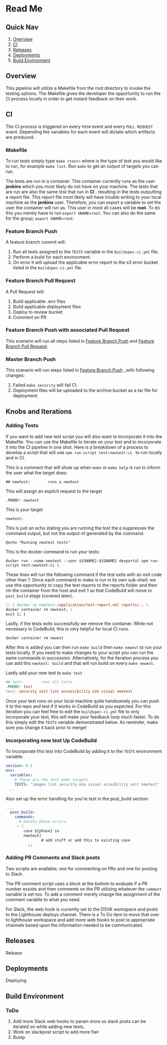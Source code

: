 # Read Me

## Quick Nav

1. [Overview](#overview)
2. [CI](#ci)
3. [Releases](#release)
4. [Deployments]([#deployments)
5. [Build Environment](#build-environment)

## Overview

This pipeline will utilize a Makefile from the root directory to invoke the testing options. The Makefile gives the developer the opportunity to run the CI process locally in order to get instant feedback on their work. 

## CI 

The CI process is triggered on every `PUSH` event and every `PULL REQUEST` event. Depending the variables for each event will dictate which artifacts are produced. 

### Makefile

To run tests simply type `make <test>` where <test> is the type of test you would like to run, for example `make lint`. Run `make` to get an output of targets you can run.

 The tests are run in a container. This container currently runs as the user __jenkins__ which you most likely do not have on your machine. The tests that are run are also the same test that run in __CI__ , resulting in the tests outputting a report file. This report file most likely will have trouble writing to your local machine as the __jenkins__ user. Therefore, you can export a variable to set the user the container will run as. This user in most all cases will be __root__. To do this you merely have to run `export UNAME=root`. You can also do the same for the group; `export GNAME=root`.

### Feature Branch Push

A feature branch commit will:

1. Run all tests assigned to the `TESTS` variable in the `buildspec-ci.yml` file. 
2. Perform a build for each environment.
3. On error it will upload the applicable error report to the s3 error bucket listed in the `buildspec-ci.yml` file.

### Feature Branch Pull Request

A Pull Request will:

1. Build applicable .env files
2. Build applicable deployment files
3. Deploy to review bucket
4. Comment on PR

### Feature Branch Push with associated Pull Request

This scenario will run all steps listed in [Feature Branch Push](#feature-branch-push) and [Feature Branch Pull Request](#feature-branch-pull-request).

### Master Branch Push

This scenario will run steps listed in [Feature Branch Push](#feature-branch-push) _with following changes:

1. Failed `make security` will fail CI. 
2. Deployment files will be uploaded to the archive bucket as a tar file for deployment.

## Knobs and Iterations

### Adding Tests

If you want to add new test script you will also want to incorporate it into the Makefile. You can use the Makefile to iterate on your test and to incorporate it into the CI pipeline in one shot. Here is a breakdown of a process to develop a script that will use `npm run-script test:newtest:ci ` to run locally and in CI.

This is a comment that will show up when `make` or `make help` is run to inform the user what the target does:

`## newtest:		runs a newtest`

This will assign an explicit request to the target

`.PHONY: newtest` 

This is your target

`newtest:`

This is just an echo stating you are running the test the `@` suppresses the command output, but not the output of generated by the command.

`@echo "Running newtest tests"`

This is the docker command to run your tests:

`docker run --name newtest --user ${UNAME}:${GNAME} devportal npm run-script test:newtest:ci \`

These lines will run the following command if the test exits with an exit code other than 1. Since each command in make is run in its own sub-shell; we use this opportunity to copy the test reports to the reports folder and then rm the container from the host and exit 1 so that CodeBuild will move to `post_build` stage (covered later).

```makefile
|| { docker cp newtest:/application/test-report.xml reports/.; \
docker container rm newtest; \
exit 1; }
```

Lastly, if the tests exits successfully we remove the container. While not necessary in CodeBuild, this is very helpful for local CI runs. 

`docker container rm newest`

After this is added you can then run `make build` then `make newest` to run your tests locally. If you need to make changes to your script you can run the same commands in succession. Alternatively, for the iteration process you can add this `newtest: build` and that will run build on every `make newest`.  

Lastly add your new test to `make test`

```makefile
## test:		runs all tests
.PHONY: test
test: security unit lint accessibility e2e visual newtest
```

Once your test runs on your local machine quite handsomely you can push it to the repo and test if it works in CodeBuild as you expected. For this iteration you can feel free to edit the `buildspec-ci.yml` file to only incorporate your test, this will make your feedback loop much faster. To do this simply edit the `TESTS` variable demonstrated below. As reminder, make sure you change it back prior to merge! 

### Incorporating new test Up CodeBuild

To Incorporate this test into CodeBuild by adding it to the `TESTS` environment variable:

```yaml
version: 0.2
env:
  variables:
    # These are the test make targets.
    TESTS: "images lint security e2e visual accesbility unit newtest"
....
```

Also set up the error handling for you're test in the post_build section:

```yaml
....
  post_build:
    commands:
      # Handle phase errors.
     - |
        case ${phase} in
        newtest)
				# add stuff or add this to existing case
          ;;
```



### Adding PR Comments and Slack posts

Two scripts are available; one for commenting on PRs and one for posting to Slack. 

The PR comment script uses a block at the bottom to evaluate if a PR number exsists and then comments on the PR utilizing whatever the `comment` variable is set too. To add a comment merely change the assignment of the comment variable to what you need. 

For Slack, the web hook is currently set to the DSVA workspace and posts to the Lighthouse deploys channel. There is a To Do item to move that over to lighthouse workspace and add more web hooks to post to appropriate channels based upon the information needed to be communicated. 

## Releases

Release

## Deployments

Deploying

## Build Environment

### ToDo

1. Add more Slack web hooks to param store so slack posts can be iterated on while adding new tests.
2. Work on slackpost script to add more flair
3. Bump
